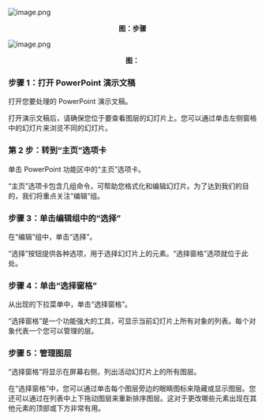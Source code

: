
![image.png](https://i0.hdslb.com/bfs/openplatform/7e5c45a8b2805bb2d738bdfc00a21021ccbc0d05.png)

<center><b>
图：步骤</b></center>

![image.png](https://i0.hdslb.com/bfs/openplatform/c687ed465818d83f504b7b70c4805f9d8d824420.png)

<center><b>
图：</b></center>

### 步骤 1：打开 PowerPoint 演示文稿

打开您要处理的 PowerPoint 演示文稿。

打开演示文稿后，请确保您位于要查看图层的幻灯片上。您可以通过单击左侧窗格中的幻灯片来浏览不同的幻灯片。

### 第 2 步：转到“主页”选项卡

单击 PowerPoint 功能区中的“主页”选项卡。

“主页”选项卡包含几组命令，可帮助您格式化和编辑幻灯片。为了达到我们的目的，我们将重点关注“编辑”组。

### 步骤 3：单击编辑组中的“选择”

在“编辑”组中，单击“选择”。

“选择”按钮提供各种选项，用于选择幻灯片上的元素。“选择窗格”选项就位于此处。

### 步骤 4：单击“选择窗格”

从出现的下拉菜单中，单击“选择窗格”。

“选择窗格”是一个功能强大的工具，可显示当前幻灯片上所有对象的列表。每个对象代表一个您可以管理的层。

### 步骤 5：管理图层

“选择窗格”将显示在屏幕右侧，列出活动幻灯片上的所有图层。

在“选择窗格”中，您可以通过单击每个图层旁边的眼睛图标来隐藏或显示图层。您还可以通过在列表中上下拖动图层来重新排序图层。这对于更改哪些元素出现在其他元素的顶部或下方非常有用。